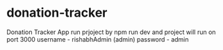 # donation-tracker
Donation Tracker App
run prjoject by npm run dev 
and project will run on port 3000
username - rishabhAdmin (admin)
password - admin
